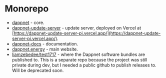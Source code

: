 Monorepo
========

 * [dappnet](https://github.com/liamzebedee/dappnet) - core.
 * [dappnet-update-server](https://github.com/liamzebedee/dappnet-update-server) - update server, deployed on Vercel at [https://dappnet-update-server-pi.vercel.app/](https://dappnet-update-server-pi.vercel.app/).
 * [dappnet-docs](https://github.com/liamzebedee/dappnet-docs) - documentation.
 * [dappnet.energy](https://github.com/liamzebedee/dappnet.energy/) - main website.
 * [liamzebedee/test1717](https://github.com/liamzebedee/test1717/releases) - where the Dappnet software bundles are published to. This is a separate repo because the project was still private during dev, but I needed a public github to publish releases to. Will be deprecated soon.

